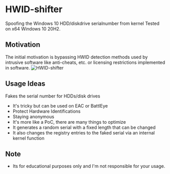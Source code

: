 # HWID-shifter

Spoofing the Windows 10 HDD/diskdrive serialnumber from kernel
Tested on x64 Windows 10 20H2.

## Motivation 
The initial motivation is bypassing HWID detection methods used by intrusive software like anti-cheats, etc. or licensing restrictions implemented in software.
![HWID-shifter](https://i.imgur.com/4inTeXm.png)

## Usage  Ideas
 Fakes the serial number for HDDs/disk drives
- It's tricky but can be used on EAC or BattlEye
- Protect Hardware Identifications
- Staying anonymous
- It's more like a PoC, there are many things to optimize
- It generates a random serial with a fixed length that can be changed
- It also changes the registry entries to the faked serial via an internal kernel function

## Note
- Its for educational purposes only and I'm not responsible for your usage.
